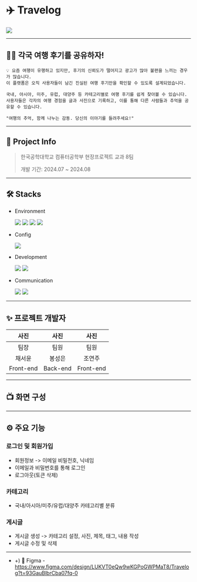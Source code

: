 # ✈️ Travelog

<img src="https://github.com/user-attachments/assets/b175e842-ba49-4502-849d-fc20f52d97f1">

***

## 🙋🏻 각국 여행 후기를 공유하자!
```
💡 요즘 여행이 유행하고 있지만, 후기의 신뢰도가 떨어지고 광고가 많아 불편을 느끼는 경우가 많습니다.
이 플랫폼은 오직 사용자들이 남긴 진실된 여행 후기만을 확인할 수 있도록 설계되었습니다.

국내, 아시아, 미주, 유럽, 대양주 등 카테고리별로 여행 후기를 쉽게 찾아볼 수 있습니다.
사용자들은 각자의 여행 경험을 글과 사진으로 기록하고, 이를 통해 다른 사람들과 추억을 공유할 수 있습니다.

"여행의 추억, 함께 나누는 감동. 당신의 이야기를 들려주세요!"
```

***

## 📃 Project Info
> 한국공학대학교 컴퓨터공학부 현장프로젝트 교과 8팀
> 
> 개발 기간: 2024.07 ~ 2024.08

***

## 🛠️ Stacks
- Environment
  
  <img src="https://img.shields.io/badge/Visual Studio Code-007ACC?style=for-the-badge&logo=Visual Studio Code&logoColor=white"/> <img src="https://img.shields.io/badge/git-F05032?style=for-the-badge&logo=git&logoColor=white"> <img src="https://img.shields.io/badge/github-181717?style=for-the-badge&logo=github&logoColor=white"> <img src="https://img.shields.io/badge/gitkraken-179287?style=for-the-badge&logo=gitkraken&logoColor=white">

- Config
  
  <img src="https://img.shields.io/badge/Node.js-339933?style=for-the-badge&logo=Node.js&logoColor=white"/>

- Development
  
  <img src="https://img.shields.io/badge/dart-0175C2?style=for-the-badge&logo=dart&logoColor=white"/> <img src="https://img.shields.io/badge/flutter-02569B?style=for-the-badge&logo=flutter&logoColor=white">

- Communication
  
  <img src="https://img.shields.io/badge/slack-4A154B?style=for-the-badge&logo=slack&logoColor=white"> <img src="https://img.shields.io/badge/discord-5865F2?style=for-the-badge&logo=discord&logoColor=white">

***

## ✨ 프로젝트 개발자
|사진|사진|사진|
|:---:|:---:|:---:|
|팀장|팀원|팀원|
|채서윤|봉성은|조연주|
|Front-end|Back-end|Front-end|

***

## 📺 화면 구성


***

## ⚙️ 주요 기능

### 로그인 및 회원가입
- 회원정보 -> 이메일 비밀전호, 닉네임
- 이메일과 비밀번호를 통해 로그인
- 로그아웃(토큰 삭제)

### 카테고리
- 국내/아시아/미주/유럽/대양주 카테고리별 분류

### 게시글
- 게시글 생성 -> 카테고리 설정, 사진, 제목, 태그, 내용 작성
- 게시글 수정 및 삭제

***

- +) 🎨 Figma - https://www.figma.com/design/LUKVT0eQw9wKGPoGWPMaT8/Travelog?t=93GauBlbrCba07fq-0
